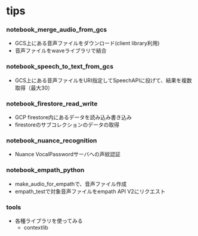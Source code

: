 # tips
### notebook_merge_audio_from_gcs
- GCS上にある音声ファイルをダウンロード(client library利用)
- 音声ファイルをwaveライブラリで結合

### notebook_speech_to_text_from_gcs
- GCS上にある音声ファイルをURI指定してSpeechAPIに投げて、結果を複数取得（最大30）

### notebook_firestore_read_write
- GCP firestore内にあるデータを読み込み書き込み
- firestoreのサブコレクションのデータの取得

### notebook_nuance_recognition
- Nuance VocalPasswordサーバへの声紋認証

### notebook_empath_python
- make_audio_for_empathで、音声ファイル作成
- empath_testで対象音声ファイルをempath API V2にリクエスト


### tools
- 各種ライブラリを使ってみる
  - contextlib
